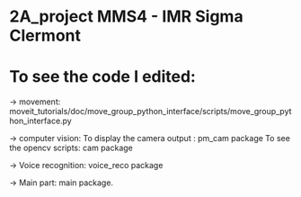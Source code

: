 # 2A_project MMS4 - IMR Sigma Clermont

# To see the code I edited:
-> movement:
moveit_tutorials/doc/move_group_python_interface/scripts/move_group_python_interface.py

-> computer vision:
To display the camera output : pm_cam package
To see the opencv scripts: cam package

-> Voice recognition:
voice_reco package

-> Main part:
main package.